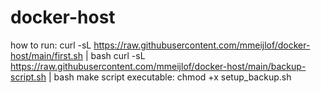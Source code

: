 # docker-host

how to run:
curl -sL https://raw.githubusercontent.com/mmeijlof/docker-host/main/first.sh | bash
curl -sL https://raw.githubusercontent.com/mmeijlof/docker-host/main/backup-script.sh | bash
make script executable: chmod +x setup_backup.sh
